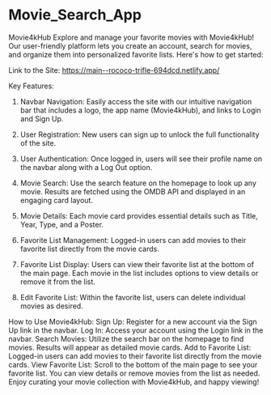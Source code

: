 # Movie_Search_App

Movie4kHub
Explore and manage your favorite movies with Movie4kHub! Our user-friendly platform lets you create an account, search for movies, and organize them into personalized favorite lists. Here's how to get started:

Link to the Site: https://main--rococo-trifle-694dcd.netlify.app/

Key Features:
1. Navbar Navigation:
Easily access the site with our intuitive navigation bar that includes a logo, the app name (Movie4kHub), and links to Login and Sign Up.

2. User Registration:
New users can sign up to unlock the full functionality of the site.

3. User Authentication:
Once logged in, users will see their profile name on the navbar along with a Log Out option.

4. Movie Search:
Use the search feature on the homepage to look up any movie. Results are fetched using the OMDB API and displayed in an engaging card layout.

5. Movie Details:
Each movie card provides essential details such as Title, Year, Type, and a Poster.

6. Favorite List Management:
Logged-in users can add movies to their favorite list directly from the movie cards.

7. Favorite List Display:
Users can view their favorite list at the bottom of the main page. Each movie in the list includes options to view details or remove it from the list.

8. Edit Favorite List:
Within the favorite list, users can delete individual movies as desired.

How to Use Movie4kHub:
Sign Up: Register for a new account via the Sign Up link in the navbar.
Log In: Access your account using the Login link in the navbar.
Search Movies: Utilize the search bar on the homepage to find movies. Results will appear as detailed movie cards.
Add to Favorite List: Logged-in users can add movies to their favorite list directly from the movie cards.
View Favorite List: Scroll to the bottom of the main page to see your favorite list. You can view details or remove movies from the list as needed.
Enjoy curating your movie collection with Movie4kHub, and happy viewing!
